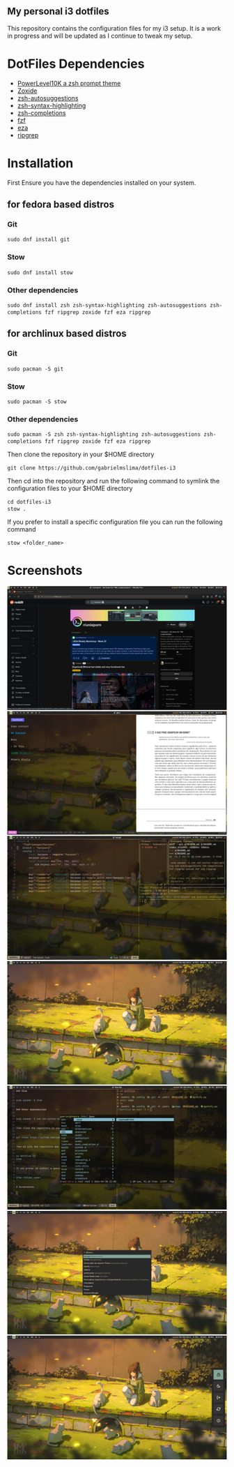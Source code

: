 ## My personal i3 dotfiles

This repository contains the configuration files for my i3 setup. It is a work in progress and will be updated as I continue to tweak my setup.

# DotFiles Dependencies

- [PowerLevel10K a zsh prompt theme](https://github.com/romkatv/powerlevel10k)
- [Zoxide](https://github.com/ajeetdsouza/zoxide)
- [zsh-autosuggestions](https://github.com/zsh-users/zsh-autosuggestions)
- [zsh-syntax-highlighting](https://github.com/zsh-users/zsh-syntax-highlighting)
- [zsh-completions](https://github.com/zsh-users/zsh-completions)
- [fzf](https://github.com/junegunn/fzf)
- [eza](https://github.com/eza-community/eza)
- [ripgrep](https://github.com/BurntSushi/ripgrep)

# Installation

First Ensure you have the dependencies installed on your system.

## for fedora based distros

### Git

```
sudo dnf install git
```

### Stow

```
sudo dnf install stow
```

### Other dependencies

```
sudo dnf install zsh zsh-syntax-highlighting zsh-autosuggestions zsh-completions fzf ripgrep zoxide fzf eza ripgrep
```

## for archlinux based distros

### Git

```
sudo pacman -S git
```

### Stow

```
sudo pacman -S stow
```

### Other dependencies

```
sudo pacman -S zsh zsh-syntax-highlighting zsh-autosuggestions zsh-completions fzf ripgrep zoxide fzf eza ripgrep
```

Then clone the repository in your $HOME directory

```
git clone https://github.com/gabrielmslima/dotfiles-i3
```

Then cd into the repository and run the following command to symlink the configuration files to your $HOME directory

```
cd dotfiles-i3
stow .
```

If you prefer to install a specific configuration file you can run the following command

```
stow <folder_name>
```

# Screenshots

![Screenshot](imgs/firefox-i3-gruvbox-dotfiles.png)
![Screenshot](imgs/notetaking-i3-gruvbox-dotfiles.png)
![Screenshot](imgs/terminals-i3-gruvbox-dotfiles.png)
![Screenshot](imgs/wallpaper-i3-gruvbox-dotfiles.png)
![Screenshot](imgs/scratchpads-i3-gruvbox-dotfiles.png)
![Screenshot](imgs/rofi-i3-gruvbox-dotfiles.png)
![Screenshot](imgs/exitmenu-i3-gruvbox-dotfiles.png)

